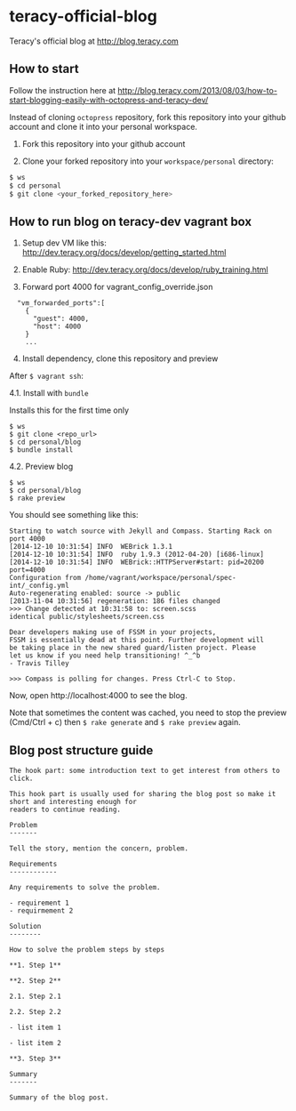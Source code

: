 teracy-official-blog
====================

Teracy's official blog at http://blog.teracy.com


How to start
------------

Follow the instruction here at
http://blog.teracy.com/2013/08/03/how-to-start-blogging-easily-with-octopress-and-teracy-dev/

Instead of cloning `octopress` repository, fork this repository into your github account and
clone it into your personal workspace.

1. Fork this repository into your github account

2. Clone your forked repository into your `workspace/personal` directory:

``` bash
$ ws
$ cd personal
$ git clone <your_forked_repository_here>
```

How to run blog on teracy-dev vagrant box
-----------------------------------------

1. Setup dev VM like this: http://dev.teracy.org/docs/develop/getting_started.html

2. Enable Ruby: http://dev.teracy.org/docs/develop/ruby_training.html

3. Forward port 4000 for vagrant_config_override.json

```
  "vm_forwarded_ports":[
    {
      "guest": 4000,
      "host": 4000
    }
    ...
```

4. Install dependency, clone this repository and preview

After `$ vagrant ssh`:

4.1. Install with `bundle`

Installs this for the first time only

```
$ ws
$ git clone <repo_url>
$ cd personal/blog
$ bundle install
```

4.2. Preview blog

```
$ ws
$ cd personal/blog
$ rake preview
```

You should see something like this:

```
Starting to watch source with Jekyll and Compass. Starting Rack on port 4000
[2014-12-10 10:31:54] INFO  WEBrick 1.3.1
[2014-12-10 10:31:54] INFO  ruby 1.9.3 (2012-04-20) [i686-linux]
[2014-12-10 10:31:54] INFO  WEBrick::HTTPServer#start: pid=20200 port=4000
Configuration from /home/vagrant/workspace/personal/spec-int/_config.yml
Auto-regenerating enabled: source -> public
[2013-11-04 10:31:56] regeneration: 186 files changed
>>> Change detected at 10:31:58 to: screen.scss
identical public/stylesheets/screen.css

Dear developers making use of FSSM in your projects,
FSSM is essentially dead at this point. Further development will
be taking place in the new shared guard/listen project. Please
let us know if you need help transitioning! ^_^b
- Travis Tilley

>>> Compass is polling for changes. Press Ctrl-C to Stop.
```

Now, open http://localhost:4000 to see the blog.

Note that sometimes the content was cached, you need to stop the preview (Cmd/Ctrl + c) then
`$ rake generate` and `$ rake preview` again.


Blog post structure guide
-------------------------

```
The hook part: some introduction text to get interest from others to click.

This hook part is usually used for sharing the blog post so make it short and interesting enough for
readers to continue reading.

Problem
-------

Tell the story, mention the concern, problem.

Requirements
------------

Any requirements to solve the problem.

- requirement 1
- requirmement 2

Solution
--------

How to solve the problem steps by steps

**1. Step 1**

**2. Step 2**

2.1. Step 2.1

2.2. Step 2.2

- list item 1

- list item 2

**3. Step 3**

Summary
-------

Summary of the blog post.

```
